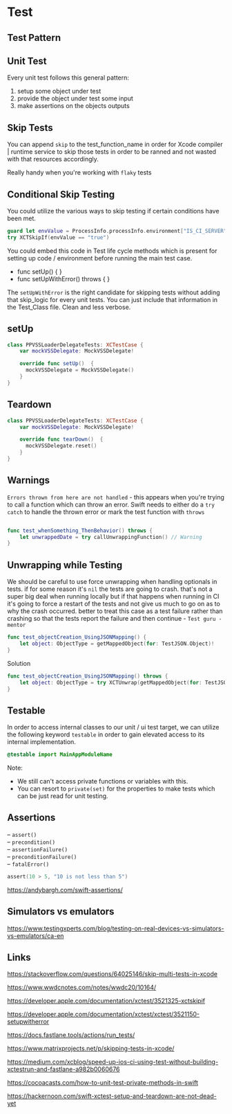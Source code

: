 # Test


## Test Pattern

## Unit Test

Every unit test follows this general pattern:  

1.  setup some object under test
2.  provide the object under test some input
3.  make assertions on the objects outputs




## Skip Tests

You can append `skip` to the test_function_name in order for Xcode compiler | runtime service to skip those tests in order to be ranned and not wasted with that resources accordingly.

Really handy when you're working with `flaky` tests


## Conditional Skip Testing

You could utilize the various ways to skip testing if certain conditions have been met.

```swift
guard let envValue = ProcessInfo.processInfo.environment["IS_CI_SERVER"] else { return }
try XCTSkipIf(envValue == "true")
```

You could embed this code in Test life cycle methods which is present for setting up code / environment before running the main test case.

- func setUp() { }
- func setUpWithError() throws { }

The `setUpWithError` is the right candidate for skipping tests without adding that skip_logic for every unit tests. You can just include that information in the Test_Class file.
Clean and less verbose.


## setUp

```swift
class PPVSSLoaderDelegateTests: XCTestCase {
	var mockVSSDelegate: MockVSSDelegate!

	override func setUp()  {
      mockVSSDelegate = MockVSSDelegate()
    }
}

```


## Teardown


```swift
class PPVSSLoaderDelegateTests: XCTestCase {
	var mockVSSDelegate: MockVSSDelegate!

	override func tearDown()  {
      mockVSSDelegate.reset()
    }
}

```
## Warnings

`Errors thrown from here are not handled` - this appears when you're trying to call a function which can throw an error. Swift needs to either do a `try catch` to handle the thrown error or mark the test function with `throws`

```swift

func test_whenSomething_ThenBehavior() throws {
	let unwrappedDate = try callUnwrappingFunction() // Warning
}
```


## Unwrapping while Testing

We should be careful to use force unwrapping when handling optionals in tests. if for some reason it's `nil` the tests are going to crash. that's not a super big deal when running locally but if that happens when running in CI it's going to force a restart of the tests and not give us much to go on as to why the crash occurred. better to treat this case as a test failure rather than crashing so that the tests report the failure and then continue - `Test guru - mentor`

```swift
func test_objectCreation_UsingJSONMapping() {
	let object: ObjectType = getMappedObject(for: TestJSON.Object)!
}
```

Solution

```swift
func test_objectCreation_UsingJSONMapping() throws {
	let object: ObjectType = try XCTUnwrap(getMappedObject(for: TestJSON.Object))
}
```

## Testable

In order to access internal classes to our unit / ui test target, we can utilize the following keyword `testable` in order to gain elevated access to its internal implementation.

```swift
@testable import MainAppModuleName
```

Note: 
- We still can't access private functions or variables with this.
- You can resort to `private(set)` for the properties to make tests which can be just read for unit testing.


## Assertions

– `assert()`  
– `precondition()`  
– `assertionFailure()`  
– `preconditionFailure()`  
– `fatalError()`


```swift
assert(10 > 5, "10 is not less than 5")
```

https://andybargh.com/swift-assertions/



## Simulators vs emulators


https://www.testingxperts.com/blog/testing-on-real-devices-vs-simulators-vs-emulators/ca-en

## Links

https://stackoverflow.com/questions/64025146/skip-multi-tests-in-xcode

https://www.wwdcnotes.com/notes/wwdc20/10164/

https://developer.apple.com/documentation/xctest/3521325-xctskipif

https://developer.apple.com/documentation/xctest/xctest/3521150-setupwitherror

https://docs.fastlane.tools/actions/run_tests/

https://www.matrixprojects.net/p/skipping-tests-in-xcode/

https://medium.com/xcblog/speed-up-ios-ci-using-test-without-building-xctestrun-and-fastlane-a982b0060676

https://cocoacasts.com/how-to-unit-test-private-methods-in-swift


https://hackernoon.com/swift-xctest-setup-and-teardown-are-not-dead-yet